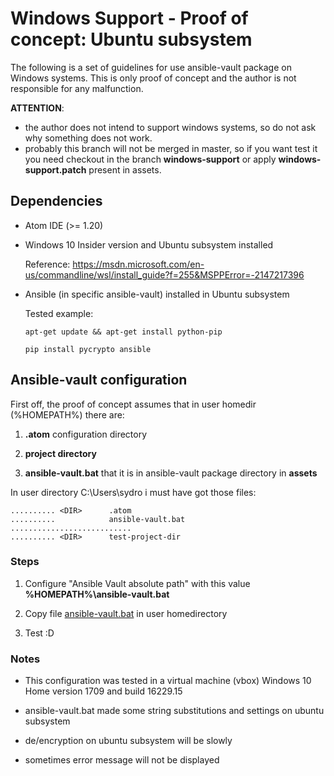 # Windows Support - Proof of concept: Ubuntu subsystem

The following is a set of guidelines for use ansible-vault package on Windows systems.
This is only proof of concept and the author is not responsible for any malfunction.

**ATTENTION**:
- the author does not intend to support windows systems, so do not ask why something does not work.
- probably this branch will not be merged in master, so if you want test it you need checkout in
  the branch **windows-support** or apply **windows-support.patch** present in assets.


## Dependencies

* Atom IDE (>= 1.20)

* Windows 10 Insider version and Ubuntu subsystem installed

  Reference: https://msdn.microsoft.com/en-us/commandline/wsl/install_guide?f=255&MSPPError=-2147217396

* Ansible (in specific ansible-vault) installed in Ubuntu subsystem

  Tested example:

  ```
  apt-get update && apt-get install python-pip

  pip install pycrypto ansible

  ```

## Ansible-vault configuration

First off, the proof of concept assumes that in user homedir (%HOMEPATH%) there are:

1. **.atom** configuration directory

2. **project directory**

3. **ansible-vault.bat** that it is in ansible-vault package directory in **assets**

In user directory C:\Users\sydro i must have got those files:

```
.......... <DIR>      .atom
..........            ansible-vault.bat
...........................
.......... <DIR>      test-project-dir
```


### Steps

1. Configure "Ansible Vault absolute path" with this value **%HOMEPATH%\ansible-vault.bat**

2. Copy file [ansible-vault.bat](https://raw.githubusercontent.com/sydro/atom-ansible-vault/windows-support/assets/ansible-vault.bat)
   in user homedirectory

3. Test :D


### Notes

* This configuration was tested in a virtual machine (vbox) Windows 10 Home version 1709 and build 16229.15

* ansible-vault.bat made some string substitutions and settings on ubuntu subsystem

* de/encryption on ubuntu subsystem will be slowly

* sometimes error message will not be displayed
